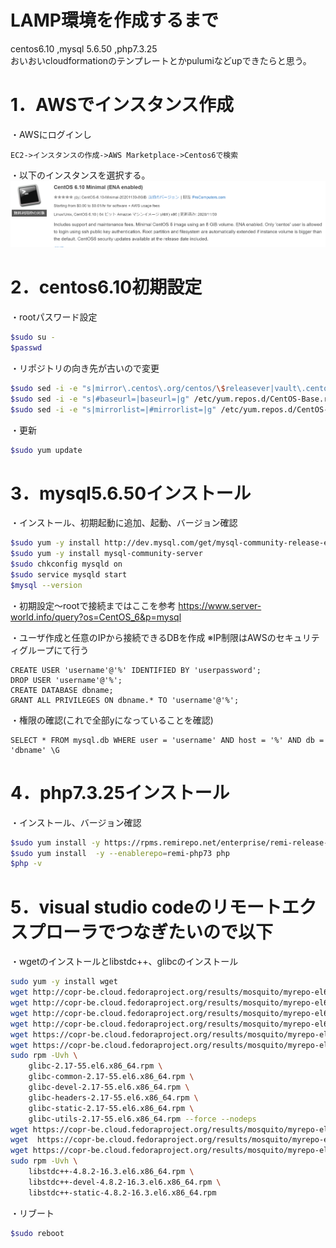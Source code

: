 # LAMP環境を作成するまで
centos6.10 ,mysql 5.6.50 ,php7.3.25  
おいおいcloudformationのテンプレートとかpulumiなどupできたらと思う。

# 1．AWSでインスタンス作成
・AWSにログインし
```
EC2->インスタンスの作成->AWS Marketplace->Centos6で検索
```
・以下のインスタンスを選択する。
![Test Image 1](img/centos.PNG)



# 2．centos6.10初期設定
・rootパスワード設定
```bash
$sudo su -
$passwd
```
・リポジトリの向き先が古いので変更
```bash
$sudo sed -i -e "s|mirror\.centos\.org/centos/\$releasever|vault\.centos\.org/6.6|g" /etc/yum.repos.d/CentOS-Base.repo
$sudo sed -i -e "s|#baseurl=|baseurl=|g" /etc/yum.repos.d/CentOS-Base.repo
$sudo sed -i -e "s|mirrorlist=|#mirrorlist=|g" /etc/yum.repos.d/CentOS-Base.repo
```
・更新
```bash
$sudo yum update
```

# 3．mysql5.6.50インストール
・インストール、初期起動に追加、起動、バージョン確認
```bash
$sudo yum -y install http://dev.mysql.com/get/mysql-community-release-el6-5.noarch.rpm
$sudo yum -y install mysql-community-server
$sudo chkconfig mysqld on
$sudo service mysqld start
$mysql --version
```
・初期設定～rootで接続まではここを参考
https://www.server-world.info/query?os=CentOS_6&p=mysql

・ユーザ作成と任意のIPから接続できるDBを作成
※IP制限はAWSのセキュリティグループにて行う
```
CREATE USER 'username'@'%' IDENTIFIED BY 'userpassword';
DROP USER 'username'@'%';
CREATE DATABASE dbname;
GRANT ALL PRIVILEGES ON dbname.* TO 'username'@'%';
```
・権限の確認(これで全部yになっていることを確認)
```
SELECT * FROM mysql.db WHERE user = 'username' AND host = '%' AND db = 'dbname' \G
```
# 4．php7.3.25インストール
・インストール、バージョン確認
```bash
$sudo yum install -y https://rpms.remirepo.net/enterprise/remi-release-6.rpm
$sudo yum install  -y --enablerepo=remi-php73 php
$php -v
```

# 5．visual studio codeのリモートエクスプローラでつなぎたいので以下
・wgetのインストールとlibstdc++、glibcのインストール
```bash
sudo yum -y install wget
wget http://copr-be.cloud.fedoraproject.org/results/mosquito/myrepo-el6/epel-6-x86_64/glibc-2.17-55.fc20/glibc-2.17-55.el6.x86_64.rpm
wget http://copr-be.cloud.fedoraproject.org/results/mosquito/myrepo-el6/epel-6-x86_64/glibc-2.17-55.fc20/glibc-common-2.17-55.el6.x86_64.rpm
wget http://copr-be.cloud.fedoraproject.org/results/mosquito/myrepo-el6/epel-6-x86_64/glibc-2.17-55.fc20/glibc-devel-2.17-55.el6.x86_64.rpm
wget http://copr-be.cloud.fedoraproject.org/results/mosquito/myrepo-el6/epel-6-x86_64/glibc-2.17-55.fc20/glibc-headers-2.17-55.el6.x86_64.rpm
wget https://copr-be.cloud.fedoraproject.org/results/mosquito/myrepo-el6/epel-6-x86_64/glibc-2.17-55.fc20/glibc-utils-2.17-55.el6.x86_64.rpm
wget https://copr-be.cloud.fedoraproject.org/results/mosquito/myrepo-el6/epel-6-x86_64/glibc-2.17-55.fc20/glibc-static-2.17-55.el6.x86_64.rpm
sudo rpm -Uvh \
    glibc-2.17-55.el6.x86_64.rpm \
    glibc-common-2.17-55.el6.x86_64.rpm \
    glibc-devel-2.17-55.el6.x86_64.rpm \
    glibc-headers-2.17-55.el6.x86_64.rpm \
    glibc-static-2.17-55.el6.x86_64.rpm \
    glibc-utils-2.17-55.el6.x86_64.rpm --force --nodeps
wget https://copr-be.cloud.fedoraproject.org/results/mosquito/myrepo-el6/epel-6-x86_64/gcc-4.8.2-16.3.fc20/libstdc++-4.8.2-16.3.el6.x86_64.rpm
wget  https://copr-be.cloud.fedoraproject.org/results/mosquito/myrepo-el6/epel-6-x86_64/gcc-4.8.2-16.3.fc20/libstdc++-devel-4.8.2-16.3.el6.x86_64.rpm
wget https://copr-be.cloud.fedoraproject.org/results/mosquito/myrepo-el6/epel-6-x86_64/gcc-4.8.2-16.3.fc20/libstdc++-static-4.8.2-16.3.el6.x86_64.rpm
sudo rpm -Uvh \
    libstdc++-4.8.2-16.3.el6.x86_64.rpm \
    libstdc++-devel-4.8.2-16.3.el6.x86_64.rpm \
    libstdc++-static-4.8.2-16.3.el6.x86_64.rpm
 ```
 ・リブート
  ```bash
  $sudo reboot
  ```
